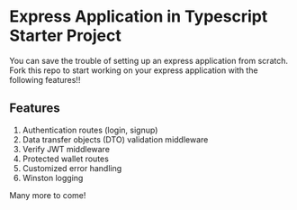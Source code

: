 # Express Application in Typescript Starter Project

You can save the trouble of setting up an express application from scratch. Fork this repo to start working on your express application with the following features!!

## Features
1. Authentication routes (login, signup)
2. Data transfer objects (DTO) validation middleware
3. Verify JWT middleware
4. Protected wallet routes 
5. Customized error handling 
6. Winston logging

Many more to come! 

